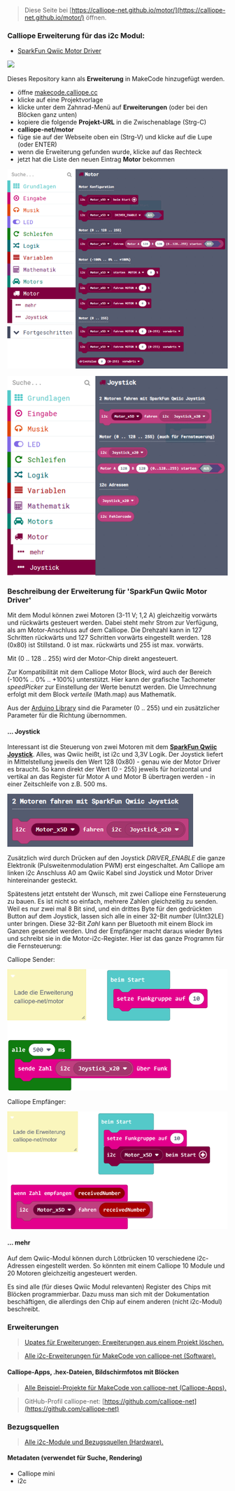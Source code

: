 
> Diese Seite bei [https://calliope-net.github.io/motor/](https://calliope-net.github.io/motor/) öffnen.

### Calliope Erweiterung für das i2c Modul:

* [SparkFun Qwiic Motor Driver](https://www.sparkfun.com/products/15451)

![](https://cdn.sparkfun.com//assets/parts/1/4/0/2/9/15451-SparkFun_Qwiic_Motor_Driver-01.jpg)

Dieses Repository kann als **Erweiterung** in MakeCode hinzugefügt werden.

* öffne [makecode.calliope.cc](https://makecode.calliope.cc)
* klicke auf eine Projektvorlage
* klicke unter dem Zahnrad-Menü auf **Erweiterungen** (oder bei den Blöcken ganz unten)
* kopiere die folgende **Projekt-URL** in die Zwischenablage (Strg-C)
* **calliope-net/motor**
* füge sie auf der Webseite oben ein (Strg-V) und klicke auf die Lupe (oder ENTER)
* wenn die Erweiterung gefunden wurde, klicke auf das Rechteck
* jetzt hat die Liste den neuen Eintrag **Motor** bekommen

![](blocks.png)

![](blocksj.png)

### Beschreibung der Erweiterung für 'SparkFun Qwiic Motor Driver'

Mit dem Modul können zwei Motoren (3-11 V; 1,2 A) gleichzeitig vorwärts und rückwärts gesteuert werden. Dabei steht mehr Strom zur Verfügung,
als am Motor-Anschluss auf dem Calliope. Die Drehzahl kann in 127 Schritten rückwärts und 127 Schritten vorwärts eingestellt werden. 
128 (0x80) ist Stillstand. 0 ist max. rückwärts und 255 ist max. vorwärts. 

Mit (0 .. 128 .. 255) wird der Motor-Chip direkt angesteuert.

Zur Kompatibilität mit dem Calliope Motor Block, wird auch der Bereich (-100% .. 0% .. +100%) unterstützt. 
Hier kann der grafische Tachometer *speedPicker* zur Einstellung der Werte benutzt werden.
Die Umrechnung erfolgt mit dem Block *verteile* (Math.map) aus Mathematik.

Aus der [Arduino Library](https://github.com/sparkfun/SparkFun_Serial_Controlled_Motor_Driver_Arduino_Library) sind die
Parameter (0 .. 255) und ein zusätzlicher Parameter für die Richtung übernommen.

#### ... Joystick

Interessant ist die Steuerung von zwei Motoren mit dem [**SparkFun Qwiic Joystick**](https://calliope-net.github.io/joystick/). Alles, was Qwiic heißt, ist i2c und 3,3V Logik.
Der Joystick liefert in Mittelstellung jeweils den Wert 128 (0x80) - genau wie der Motor Driver es braucht.
So kann direkt der Wert (0 - 255) jeweils für horizontal und vertikal an das Register für Motor A und Motor B übertragen werden - in einer Zeitschleife von z.B. 500 ms.

![](driveJoystick.png)

Zusätzlich wird durch Drücken auf den Joystick *DRIVER_ENABLE* die ganze Elektronik (Pulsweitenmodulation PWM) erst eingeschaltet.
Am Calliope am linken i2c Anschluss A0 am Qwiic Kabel sind Joystick und Motor Driver hintereinander gesteckt.

Spätestens jetzt entsteht der Wunsch, mit zwei Calliope eine Fernsteuerung zu bauen. Es ist nicht so einfach, mehrere Zahlen gleichzeitig zu senden.
Weil es nur zwei mal 8 Bit sind, und ein drittes Byte für den gedrückten Button auf dem Joystick, lassen sich alle in einer 32-Bit *number* (UInt32LE) unter bringen.
Diese 32-Bit *Zahl* kann per Bluetooth mit einem Block im Ganzen gesendet werden. Und der Empfänger macht daraus wieder Bytes und schreibt sie in die Motor-i2c-Register.
Hier ist das ganze Programm für die Fernsteuerung:

Calliope Sender:

![](kran-joystick-640.png)

Calliope Empfänger:

![](kran-motor-640.png)

#### ... mehr

Auf dem Qwiic-Modul können durch Lötbrücken 10 verschiedene i2c-Adressen eingestellt werden.
So könnten mit einem Calliope 10 Module und 20 Motoren gleichzeitig angesteuert werden.

Es sind alle (für dieses Qwiic Modul relevanten) Register des Chips mit Blöcken programmierbar. 
Dazu muss man sich mit der Dokumentation beschäftigen, die allerdings den Chip auf einem anderen (nicht i2c-Modul) beschreibt.

### Erweiterungen

> [Upates für Erweiterungen; Erweiterungen aus einem Projekt löschen.](https://calliope-net.github.io/i2c-liste#updates)

> [Alle i2c-Erweiterungen für MakeCode von calliope-net (Software).](https://calliope-net.github.io/i2c-liste#erweiterungen)

#### Calliope-Apps, .hex-Dateien, Bildschirmfotos mit Blöcken

> [Alle Beispiel-Projekte für MakeCode von calliope-net (Calliope-Apps).](https://calliope-net.github.io/i2c-liste#programmierbeispiele)

> GitHub-Profil calliope-net: [https://github.com/calliope-net](https://github.com/calliope-net)

### Bezugsquellen

> [Alle i2c-Module und Bezugsquellen (Hardware).](https://calliope-net.github.io/i2c-liste#bezugsquellen)

#### Metadaten (verwendet für Suche, Rendering)

* Calliope mini
* i2c
